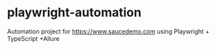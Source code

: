 # playwright-automation
Automation project for https://www.saucedemo.com using Playwright + TypeScript +Allure 
